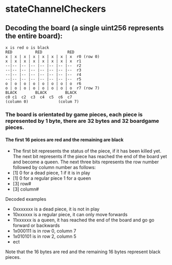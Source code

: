 # stateChannelCheckers



## Decoding the board (a single uint256 represents the entire board):

```
x is red o is black
RED          RED           RED
x | x | x | x | x | x | x | x  r0 (row 0)
x | x | x | x | x | x | x | x  r1
--|-- |-- |-- |-- |-- |-- |--  r2
--|-- |-- |-- |-- |-- |-- |--  r3
--|-- |-- |-- |-- |-- |-- |--  r4
--|-- |-- |-- |-- |-- |-- |--  r5
o | o | o | o | o | o | o | o  r6
o | o | o | o | o | o | o | o  r7 (row 7)
BLACK        BLACK        BLACK
c0 c1  c2  c3  c4  c5  c6  c7 
(column 0)             (colum 7)
```

### The board is orientated by game pieces, each piece is represented by 1 byte, there are 32 bytes and 32 boardgame pieces.

#### The first 16 peices are red and the remaining are black

- The first bit represents the status of the piece, if it has been killed yet. The next bit represents if the piece has reached the end of the board yet and become a queen. The next three bits represents the row number followed by column number as follows:
- [1] 0 for a dead piece, 1 if it is in play
- [1] 0 for a regular piece 1 for a queen
- [3] row#
- [3] column#

Decoded examples
- 0xxxxxxx is a dead piece, it is not in play
- 10xxxxxx is a regular piece, it can only move forwards
- 11xxxxxx is a queen, it has reached the end of the board and go go forward or backwards
- 1x000111 is in row 0, column 7
- 1x010101 is in row 2, column 5
- ect

Note that the 16 bytes are red and the remaining 16 bytes represent black pieces.





